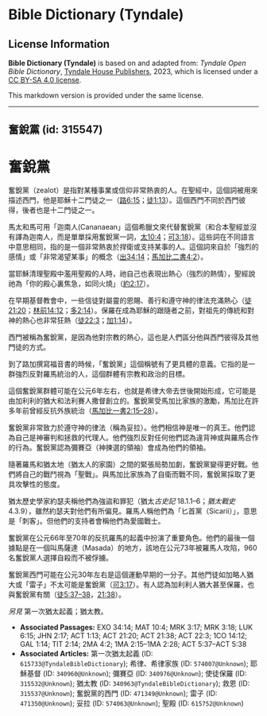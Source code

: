 # Bible Dictionary (Tyndale)

## License Information

**Bible Dictionary (Tyndale)** is based on and adapted from: _Tyndale Open Bible Dictionary_, [Tyndale House Publishers](https://tyndaleopenresources.com/), 2023, which is licensed under a [CC BY-SA 4.0 license](https://creativecommons.org/licenses/by-sa/4.0/legalcode.en).

This markdown version is provided under the same license.



--------------------------------

## 奮銳黨 (id: 315547)

奮銳黨
===

奮銳黨（zealot）是指對某種事業或信仰非常熱衷的人。在聖經中，這個詞被用來描述西門，他是耶穌十二門徒之一（[路6:15](https://ref.ly/Luke6:15)；[徒1:13](https://ref.ly/Acts1:13)）。這個西門不同於西門彼得，後者也是十二門徒之一。

馬太和馬可用「迦南人(Cananaean」這個希臘文來代替奮銳黨（和合本聖經並沒有譯為迦南人，而是單單採用奮銳黨一詞，[太10:4](https://ref.ly/Matt10:4)；[可3:18](https://ref.ly/Mark3:18)）。這些詞在不同語言中意思相同，指的是一個非常熱衷於捍衛或支持某事的人。這個詞來自於「強烈的感情」或「非常渴望某事」的概念（[出34:14](https://ref.ly/Exod34:14)；[馬加比二書4:2](https://ref.ly/2Macc4:2)）。

當耶穌清理聖殿中濫用聖殿的人時，祂自己也表現出熱心（強烈的熱情），聖經說祂為「你的殿心裏焦急，如同火燒」（[約2:17](https://ref.ly/John2:17)）。

在早期基督教會中，一些信徒對屬靈的恩賜、善行和遵守神的律法充滿熱心（[徒21:20](https://ref.ly/Acts21:20)；[林前14:12](https://ref.ly/1Cor14:12)；[多2:14](https://ref.ly/Titus2:14)）。保羅在成為耶穌的跟隨者之前，對祖先的傳統和對神的熱心也非常狂熱（[徒22:3](https://ref.ly/Acts22:3)；[加1:14](https://ref.ly/Gal1:14)）。

西門被稱為奮銳黨，是因為他對宗教的熱心，這也是人們區分他與西門彼得及其他門徒的方式。

到了路加撰寫福音書的時候，「奮銳黨」這個稱號有了更具體的意義。它指的是一群強烈反對羅馬統治的人，這個群體有宗教和政治的目標。

這個奮銳黨群體可能在公元6年左右，也就是希律大帝去世後開始形成，它可能是由加利利的猶大和法利賽人撒督創立的。奮銳黨受馬加比家族的激勵，馬加比在許多年前曾經反抗外族統治（[馬加比一書2:15–28](https://ref.ly/1Macc2:15-1Macc2:28)）。

奮銳黨非常致力於遵守神的律法（稱為妥拉）。他們相信神是唯一的真王。他們認為自己是神審判和拯救的代理人。他們強烈反對任何他們認為違背神或與羅馬合作的行為。奮銳黨認為彌賽亞（神揀選的領袖）會成為他們的領袖。

隨著羅馬和猶太地（猶太人的家園）之間的緊張局勢加劇，奮銳黨變得更好戰。他們將自己的戰鬥視為「聖戰」。與馬加比家族為了自衛而戰不同，奮銳黨採取了更具攻擊性的態度。

猶太歷史學家約瑟夫稱他們為強盜和罪犯（猶太*古史記* 18\.1\.1–6；*猶太戰史* 4\.3\.9），雖然約瑟夫對他們有所偏見。羅馬人稱他們為「匕首黨（Sicarii）」，意思是「刺客」。但他們的支持者會稱他們為愛國戰士。

奮銳黨在公元66年至70年的反抗羅馬的起義中扮演了重要角色。他們的最後一個據點是在一個叫馬薩達（Masada）的地方，該地在公元73年被羅馬人攻陷，960名奮銳黨人選擇自殺而不被俘擄。

奮銳黨西門可能在公元30年左右是這個運動早期的一分子。其他門徒如加略人猶大或「雷子」不太可能是奮銳黨（[可3:17](https://ref.ly/Mark3:17)）。有人認為加利利人猶大甚至保羅，也與奮銳黨有關（[徒5:37–38](https://ref.ly/Acts5:37-Acts5:38)，[21:38](https://ref.ly/Acts21:38)）。

*另見* 第一次猶太起義；猶太教。

* **Associated Passages:** EXO 34:14; MAT 10:4; MRK 3:17; MRK 3:18; LUK 6:15; JHN 2:17; ACT 1:13; ACT 21:20; ACT 21:38; ACT 22:3; 1CO 14:12; GAL 1:14; TIT 2:14; 2MA 4:2; 1MA 2:15–1MA 2:28; ACT 5:37–ACT 5:38
* **Associated Articles:** 第一次猶太起義 (ID: `615733@TyndaleBibleDictionary`); 希律、希律家族 (ID: `574007@Unknown`); 耶穌基督 (ID: `340960@Unknown`); 彌賽亞 (ID: `340976@Unknown`); 使徒保羅 (ID: `315532@Unknown`); 猶太教 (ID: `340963@TyndaleBibleDictionary`); 救恩 (ID: `315537@Unknown`); 奮銳黨的西門 (ID: `471349@Unknown`); 雷子 (ID: `471350@Unknown`); 妥拉 (ID: `574063@Unknown`); 聖殿 (ID: `615752@Unknown`)

